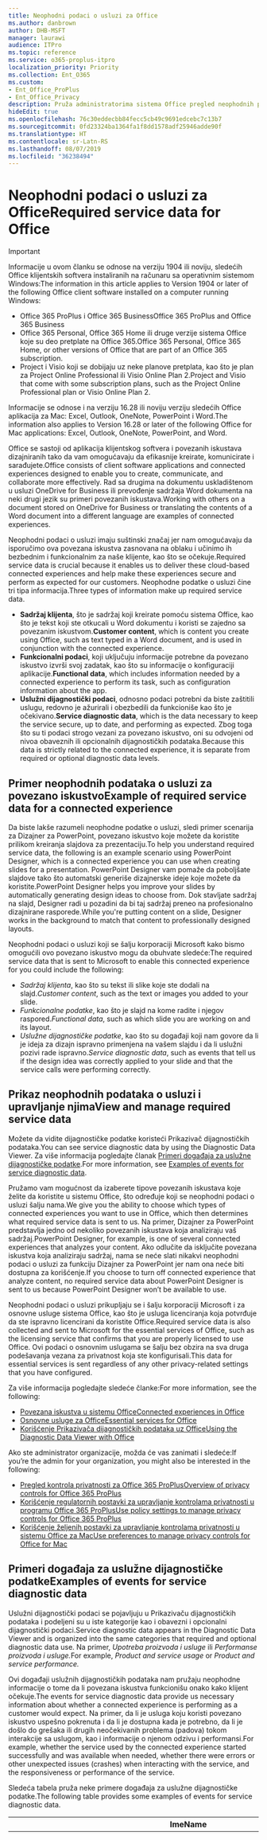 ```yaml
---
title: Neophodni podaci o usluzi za Office
ms.author: danbrown
author: DHB-MSFT
manager: laurawi
audience: ITPro
ms.topic: reference
ms.service: o365-proplus-itpro
localization_priority: Priority
ms.collection: Ent_O365
ms.custom:
- Ent_Office_ProPlus
- Ent_Office_Privacy
description: Pruža administratorima sistema Office pregled neophodnih podataka o usluzi koji se prikupljaju o povezanim iskustvima u sistemu Office.
hideEdit: true
ms.openlocfilehash: 76c30eddecbb84fecc5cb49c9691edcebc7c13b7
ms.sourcegitcommit: 0fd23324ba1364fa1f8dd1578adf25946adde90f
ms.translationtype: HT
ms.contentlocale: sr-Latn-RS
ms.lasthandoff: 08/07/2019
ms.locfileid: "36238494"
---
```

# <a name="required-service-data-for-office"></a><span data-ttu-id="df976-103">Neophodni podaci o usluzi za Office</span><span class="sxs-lookup"><span data-stu-id="df976-103">Required service data for Office</span></span> 

> [!IMPORTANT]
> <span data-ttu-id="df976-104">Informacije u ovom članku se odnose na verziju 1904 ili noviju, sledećih Office klijentskih softvera instaliranih na računaru sa operativnim sistemom Windows:</span><span class="sxs-lookup"><span data-stu-id="df976-104">The information in this article applies to Version 1904 or later of the following Office client software installed on a computer running Windows:</span></span>
> - <span data-ttu-id="df976-105">Office 365 ProPlus i Office 365 Business</span><span class="sxs-lookup"><span data-stu-id="df976-105">Office 365 ProPlus and Office 365 Business</span></span>
> - <span data-ttu-id="df976-106">Office 365 Personal, Office 365 Home ili druge verzije sistema Office koje su deo pretplate na Office 365.</span><span class="sxs-lookup"><span data-stu-id="df976-106">Office 365 Personal, Office 365 Home, or other versions of Office that are part of an Office 365 subscription.</span></span>
> - <span data-ttu-id="df976-107">Project i Visio koji se dobijaju uz neke planove pretplata, kao što je plan za Project Online Professional ili Visio Online Plan 2.</span><span class="sxs-lookup"><span data-stu-id="df976-107">Project and Visio that come with some subscription plans, such as the Project Online Professional plan or Visio Online Plan 2.</span></span>
>
> <span data-ttu-id="df976-108">Informacije se odnose i na verziju 16.28 ili noviju verziju sledećih Office aplikacija za Mac: Excel, Outlook, OneNote, PowerPoint i Word.</span><span class="sxs-lookup"><span data-stu-id="df976-108">The information also applies to Version 16.28 or later of the following Office for Mac applications: Excel, Outlook, OneNote, PowerPoint, and Word.</span></span>

<span data-ttu-id="df976-109">Office se sastoji od aplikacija klijentskog softvera i povezanih iskustava dizajniranih tako da vam omogućavaju da efikasnije kreirate, komunicirate i sarađujete.</span><span class="sxs-lookup"><span data-stu-id="df976-109">Office consists of client software applications and connected experiences designed to enable you to create, communicate, and collaborate more effectively.</span></span> <span data-ttu-id="df976-110">Rad sa drugima na dokumentu uskladištenom u usluzi OneDrive for Business ili prevođenje sadržaja Word dokumenta na neki drugi jezik su primeri povezanih iskustava.</span><span class="sxs-lookup"><span data-stu-id="df976-110">Working with others on a document stored on OneDrive for Business or translating the contents of a Word document into a different language are examples of connected experiences.</span></span>

<span data-ttu-id="df976-111">Neophodni podaci o usluzi imaju suštinski značaj jer nam omogućavaju da isporučimo ova povezana iskustva zasnovana na oblaku i učinimo ih bezbednim i funkcionalnim za naše klijente, kao što se očekuje.</span><span class="sxs-lookup"><span data-stu-id="df976-111">Required service data is crucial because it enables us to deliver these cloud-based connected experiences and help make these experiences secure and perform as expected for our customers.</span></span> <span data-ttu-id="df976-112">Neophodne podatke o usluzi čine tri tipa informacija.</span><span class="sxs-lookup"><span data-stu-id="df976-112">Three types of information make up required service data.</span></span>

- <span data-ttu-id="df976-113">**Sadržaj klijenta**, što je sadržaj koji kreirate pomoću sistema Office, kao što je tekst koji ste otkucali u Word dokumentu i koristi se zajedno sa povezanim iskustvom.</span><span class="sxs-lookup"><span data-stu-id="df976-113">**Customer content**, which is content you create using Office, such as text typed in a Word document, and is used in conjunction with the connected experience.</span></span>
- <span data-ttu-id="df976-114">**Funkcionalni podaci**, koji uključuju informacije potrebne da povezano iskustvo izvrši svoj zadatak, kao što su informacije o konfiguraciji aplikacije.</span><span class="sxs-lookup"><span data-stu-id="df976-114">**Functional data**, which includes information needed by a connected experience to perform its task, such as configuration information about the app.</span></span>
- <span data-ttu-id="df976-115">**Uslužni dijagnostički podaci**, odnosno podaci potrebni da biste zaštitili uslugu, redovno je ažurirali i obezbedili da funkcioniše kao što je očekivano.</span><span class="sxs-lookup"><span data-stu-id="df976-115">**Service diagnostic data**, which is the data necessary to keep the service secure, up to date, and performing as expected.</span></span> <span data-ttu-id="df976-116">Zbog toga što su ti podaci strogo vezani za povezano iskustvo, oni su odvojeni od nivoa obaveznih ili opcionalnih dijagnostičkih podataka.</span><span class="sxs-lookup"><span data-stu-id="df976-116">Because this data is strictly related to the connected experience, it is separate from required or optional diagnostic data levels.</span></span>

## <a name="example-of-required-service-data-for-a-connected-experience"></a><span data-ttu-id="df976-117">Primer neophodnih podataka o usluzi za povezano iskustvo</span><span class="sxs-lookup"><span data-stu-id="df976-117">Example of required service data for a connected experience</span></span>

<span data-ttu-id="df976-118">Da biste lakše razumeli neophodne podatke o usluzi, sledi primer scenarija za Dizajner za PowerPoint, povezano iskustvo koje možete da koristite prilikom kreiranja slajdova za prezentaciju.</span><span class="sxs-lookup"><span data-stu-id="df976-118">To help you understand required service data, the following is an example scenario using PowerPoint Designer, which is a connected experience you can use when creating slides for a presentation.</span></span> <span data-ttu-id="df976-119">PowerPoint Designer vam pomaže da poboljšate slajdove tako što automatski generiše dizajnerske ideje koje možete da koristite.</span><span class="sxs-lookup"><span data-stu-id="df976-119">PowerPoint Designer helps you improve your slides by automatically generating design ideas to choose from.</span></span> <span data-ttu-id="df976-120">Dok stavljate sadržaj na slajd, Designer radi u pozadini da bi taj sadržaj preneo na profesionalno dizajnirane rasporede.</span><span class="sxs-lookup"><span data-stu-id="df976-120">While you're putting content on a slide, Designer works in the background to match that content to professionally designed layouts.</span></span>

<span data-ttu-id="df976-121">Neophodni podaci o usluzi koji se šalju korporaciji Microsoft kako bismo omogućili ovo povezano iskustvo mogu da obuhvate sledeće:</span><span class="sxs-lookup"><span data-stu-id="df976-121">The required service data that is sent to Microsoft to enable this connected experience for you could include the following:</span></span>

- <span data-ttu-id="df976-122">*Sadržaj klijenta*, kao što su tekst ili slike koje ste dodali na slajd.</span><span class="sxs-lookup"><span data-stu-id="df976-122">*Customer content*, such as the text or images you added to your slide.</span></span>
- <span data-ttu-id="df976-123">*Funkcionalne podatke*, kao što je slajd na kome radite i njegov raspored.</span><span class="sxs-lookup"><span data-stu-id="df976-123">*Functional data*, such as which slide you are working on and its layout.</span></span>
- <span data-ttu-id="df976-124">*Uslužne dijagnostičke podatke*, kao što su događaji koji nam govore da li je ideja za dizajn ispravno primenjena na vašem slajdu i da li uslužni pozivi rade ispravno.</span><span class="sxs-lookup"><span data-stu-id="df976-124">*Service diagnostic data*, such as events that tell us if the design idea was correctly applied to your slide and that the service calls were performing correctly.</span></span>

## <a name="view-and-manage-required-service-data"></a><span data-ttu-id="df976-125">Prikaz neophodnih podataka o usluzi i upravljanje njima</span><span class="sxs-lookup"><span data-stu-id="df976-125">View and manage required service data</span></span>

<span data-ttu-id="df976-126">Možete da vidite dijagnostičke podatke koristeći Prikazivač dijagnostičkih podataka.</span><span class="sxs-lookup"><span data-stu-id="df976-126">You can see service diagnostic data by using the Diagnostic Data Viewer.</span></span> <span data-ttu-id="df976-127">Za više informacija pogledajte članak [Primeri događaja za uslužne dijagnostičke podatke](#examples-of-events-for-service-diagnostic-data).</span><span class="sxs-lookup"><span data-stu-id="df976-127">For more information, see [Examples of events for service diagnostic data](#examples-of-events-for-service-diagnostic-data).</span></span>

<span data-ttu-id="df976-128">Pružamo vam mogućnost da izaberete tipove povezanih iskustava koje želite da koristite u sistemu Office, što određuje koji se neophodni podaci o usluzi šalju nama.</span><span class="sxs-lookup"><span data-stu-id="df976-128">We give you the ability to choose which types of connected experiences you want to use in Office, which then determines what required service data is sent to us.</span></span> <span data-ttu-id="df976-129">Na primer, Dizajner za PowerPoint predstavlja jedno od nekoliko povezanih iskustava koja analiziraju vaš sadržaj.</span><span class="sxs-lookup"><span data-stu-id="df976-129">PowerPoint Designer, for example, is one of several connected experiences that analyzes your content.</span></span> <span data-ttu-id="df976-130">Ako odlučite da isključite povezana iskustva koja analiziraju sadržaj, nama se neće slati nikakvi neophodni podaci o usluzi za funkciju Dizajner za PowerPoint jer nam ona neće biti dostupna za korišćenje.</span><span class="sxs-lookup"><span data-stu-id="df976-130">If you choose to turn off connected experience that analyze content, no required service data about PowerPoint Designer is sent to us because PowerPoint Designer won’t be available to use.</span></span>

<span data-ttu-id="df976-131">Neophodni podaci o usluzi prikupljaju se i šalju korporaciji Microsoft i za osnovne usluge sistema Office, kao što je usluga licenciranja koja potvrđuje da ste ispravno licencirani da koristite Office.</span><span class="sxs-lookup"><span data-stu-id="df976-131">Required service data is also collected and sent to Microsoft for the essential services of Office, such as the licensing service that confirms that you are properly licensed to use Office.</span></span> <span data-ttu-id="df976-132">Ovi podaci o osnovnim uslugama se šalju bez obzira na sva druga podešavanja vezana za privatnost koja ste konfigurisali.</span><span class="sxs-lookup"><span data-stu-id="df976-132">This data for essential services is sent regardless of any other privacy-related settings that you have configured.</span></span>

<span data-ttu-id="df976-133">Za više informacija pogledajte sledeće članke:</span><span class="sxs-lookup"><span data-stu-id="df976-133">For more information, see the following:</span></span>

- [<span data-ttu-id="df976-134">Povezana iskustva u sistemu Office</span><span class="sxs-lookup"><span data-stu-id="df976-134">Connected experiences in Office</span></span>](connected-experiences.md)
- [<span data-ttu-id="df976-135">Osnovne usluge za Office</span><span class="sxs-lookup"><span data-stu-id="df976-135">Essential services for Office</span></span>](essential-services.md)
- [<span data-ttu-id="df976-136">Korišćenje Prikazivača dijagnostičkih podataka uz Office</span><span class="sxs-lookup"><span data-stu-id="df976-136">Using the Diagnostic Data Viewer with Office</span></span>](https://support.office.com/article/cf761ce9-d805-4c60-a339-4e07f3182855)

<span data-ttu-id="df976-137">Ako ste administrator organizacije, možda će vas zanimati i sledeće:</span><span class="sxs-lookup"><span data-stu-id="df976-137">If you’re the admin for your organization, you might also be interested in the following:</span></span>

- [<span data-ttu-id="df976-138">Pregled kontrola privatnosti za Office 365 ProPlus</span><span class="sxs-lookup"><span data-stu-id="df976-138">Overview of privacy controls for Office 365 ProPlus</span></span>](overview-privacy-controls.md)
- [<span data-ttu-id="df976-139">Korišćenje regulatornih postavki za upravljanje kontrolama privatnosti u programu Office 365 ProPlus</span><span class="sxs-lookup"><span data-stu-id="df976-139">Use policy settings to manage privacy controls for Office 365 ProPlus</span></span>](manage-privacy-controls.md)
- [<span data-ttu-id="df976-140">Korišćenje željenih postavki za upravljanje kontrolama privatnosti u sistemu Office za Mac</span><span class="sxs-lookup"><span data-stu-id="df976-140">Use preferences to manage privacy controls for Office for Mac</span></span>](mac-privacy-preferences.md)

## <a name="examples-of-events-for-service-diagnostic-data"></a><span data-ttu-id="df976-141">Primeri događaja za uslužne dijagnostičke podatke</span><span class="sxs-lookup"><span data-stu-id="df976-141">Examples of events for service diagnostic data</span></span>

<span data-ttu-id="df976-142">Uslužni dijagnostički podaci se pojavljuju u Prikazivaču dijagnostičkih podataka i podeljeni su u iste kategorije kao i obavezni i opcionalni dijagnostički podaci.</span><span class="sxs-lookup"><span data-stu-id="df976-142">Service diagnostic data appears in the Diagnostic Data Viewer and is organized into the same categories that required and optional diagnostic data use.</span></span> <span data-ttu-id="df976-143">Na primer, *Upotreba proizvoda i usluge* ili *Performanse proizvoda i usluge.*</span><span class="sxs-lookup"><span data-stu-id="df976-143">For example, *Product and service usage* or *Product and service performance.*</span></span>

<span data-ttu-id="df976-144">Ovi događaji uslužnih dijagnostičkih podataka nam pružaju neophodne informacije o tome da li povezana iskustva funkcionišu onako kako klijent očekuje.</span><span class="sxs-lookup"><span data-stu-id="df976-144">The events for service diagnostic data provide us necessary information about whether a connected experience is performing as a customer would expect.</span></span> <span data-ttu-id="df976-145">Na primer, da li je usluga koju koristi povezano iskustvo uspešno pokrenuta i da li je dostupna kada je potrebno, da li je došlo do grešaka ili drugih neočekivanih problema (padova) tokom interakcije sa uslugom, kao i informacije o njenom odzivu i performansi.</span><span class="sxs-lookup"><span data-stu-id="df976-145">For example, whether the service used by the connected experience started successfully and was available when needed, whether there were errors or other unexpected issues (crashes) when interacting with the service, and the responsiveness or performance of the service.</span></span>

<span data-ttu-id="df976-146">Sledeća tabela pruža neke primere događaja za uslužne dijagnostičke podatke.</span><span class="sxs-lookup"><span data-stu-id="df976-146">The following table provides some examples of events for service diagnostic data.</span></span>

| <span data-ttu-id="df976-147">**Ime**</span><span class="sxs-lookup"><span data-stu-id="df976-147">**Name**</span></span>      | <span data-ttu-id="df976-148">**Opis**</span><span class="sxs-lookup"><span data-stu-id="df976-148">**Description**</span></span>    |
| ---------- | --------------------- |
| <span data-ttu-id="df976-149">Office.Excel.Coauth.SaveXrr</span><span class="sxs-lookup"><span data-stu-id="df976-149">Office.Excel.Coauth.SaveXrr</span></span>     | <span data-ttu-id="df976-150">Događaj koji se pokreće u programu Excel prilikom korišćenja usluge saradnje koja izveštava o detaljima pojedinačnih revizija koji su zapisani u datoteci za evidenciju revizija.</span><span class="sxs-lookup"><span data-stu-id="df976-150">An event triggered in Excel when using the collaboration service that reports details on individual revisions that are written to the revision log.</span></span> <span data-ttu-id="df976-151">Ovo omogućava nadgledanje kašnjenja i ukazivanje na greške u programu Excel koje se odnose na saradnju.</span><span class="sxs-lookup"><span data-stu-id="df976-151">This provides latency monitoring and indicates errors in Excel that are related to the collaboration</span></span>  |
| <span data-ttu-id="df976-152">Office.Excel.Coauth.CloseWorkbook</span><span class="sxs-lookup"><span data-stu-id="df976-152">Office.Excel.Coauth.CloseWorkbook</span></span>  | <span data-ttu-id="df976-153">Događaj koji se pokreće u programu Excel prilikom korišćenja usluge saradnje koja izveštava kada je radna sveska zatvorena.</span><span class="sxs-lookup"><span data-stu-id="df976-153">An event triggered in Excel when using the collaboration service that reports when a workbook is closed.</span></span> <span data-ttu-id="df976-154">Ovo je potrebno za određivanje svih grešaka u ponovnom učitavanju i automatskom osvežavanju.</span><span class="sxs-lookup"><span data-stu-id="df976-154">This is needed in determining any errors with reload and auto-refresh.</span></span> <span data-ttu-id="df976-155">To pruža merenje uspeha za aktivnosti usluge saradnje.</span><span class="sxs-lookup"><span data-stu-id="df976-155">It provides success measurement for collaboration service activities.</span></span>   |
| <span data-ttu-id="df976-156">Office.Security.OCX.NonTrustedEncounter</span><span class="sxs-lookup"><span data-stu-id="df976-156">Office.Security.OCX.NonTrustedEncounter</span></span>    | <span data-ttu-id="df976-157">Događaj koji se pokreće u Office aplikacijama (uključujući Word, Excel, Outlook, PowerPoint i Visio) kada korisnik otvori nepouzdani dokument sa ActiveX kontrolom.</span><span class="sxs-lookup"><span data-stu-id="df976-157">An event triggered in Office applications (including Word, Excel, Outlook, PowerPoint, and Visio) when a user opens an untrusted document with an ActiveX control.</span></span> <span data-ttu-id="df976-158">Koristi se za potpuniju procenu upotrebe ActiveX kontrola koje su ugrađene u Office dokumenta i za smanjenje režima bezbednosti kao odgovor na bezbednosne incidente.</span><span class="sxs-lookup"><span data-stu-id="df976-158">It is used to broadly assess use of ActiveX controls embedded in Office documents and to drive security mitigations in response to security incidents.</span></span>  |
| <span data-ttu-id="df976-159">Office.Security.UrlReputation.GetUrlReputation</span><span class="sxs-lookup"><span data-stu-id="df976-159">Office.Security.UrlReputation.GetUrlReputation</span></span> | <span data-ttu-id="df976-160">Događaj koji se pokreće u Office aplikacijama (uključujući Word, Excel, PowerPoint, Visio i Publisher) i prati uspešnost ili neuspešnost pozivanja funkcije Bezbedne veze.</span><span class="sxs-lookup"><span data-stu-id="df976-160">An event triggered in Office applications (including Word, Excel, PowerPoint, Visio, and Publisher) that tracks the success or failure of Safe Links calls.</span></span> <span data-ttu-id="df976-161">Koristi se da bi se obezbedio pravilan rad usluge Bezbedne veze i da bi se dijagnostikovao bilo koji problem.</span><span class="sxs-lookup"><span data-stu-id="df976-161">It is used to make sure that the Safe Links service is working properly and to diagnose any problems.</span></span>  |
| <span data-ttu-id="df976-162">Office.Voice.VoiceManager.StreamingAudio</span><span class="sxs-lookup"><span data-stu-id="df976-162">Office.Voice.VoiceManager.StreamingAudio</span></span>   | <span data-ttu-id="df976-163">Događaj koji se pokreće u Office aplikacijama (uključujući Word, Outlook i PowerPoint) i pruža informacije o ispravnosti audio protoka u usluzi govora.</span><span class="sxs-lookup"><span data-stu-id="df976-163">An event triggered in Office applications (including Word, Outlook, and PowerPoint) that provides information about the health of audio streaming to the speech service.</span></span> <span data-ttu-id="df976-164">Sadrži informacije o veličini audio protoka i greškama do kojih je možda došlo.</span><span class="sxs-lookup"><span data-stu-id="df976-164">It contains information about the size of audio streamed and any errors that may have occurred.</span></span> <span data-ttu-id="df976-165">Ove informacije se koriste za nadgledanje ispravnosti usluge, kao i za dijagnostikovanje problema koji su možda klijenti prijavili.</span><span class="sxs-lookup"><span data-stu-id="df976-165">This information is used to monitor the service health and to diagnose any issues that may have been reported by customers.</span></span> |
